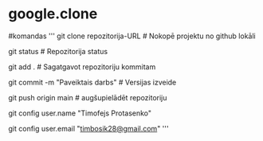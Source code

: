 # google.clone

#komandas
'''
git clone repozitorija-URL          # Nokopē projektu no github lokāli

git status                          # Repozitorija status

git add .                           # Sagatgavot repozitoriju kommitam

git commit -m "Paveiktais darbs"    # Versijas izveide

git push origin main                # augšupielādēt repozitoriju


git config user.name "Timofejs Protasenko"

git config user.email "timbosik28@gmail.com"
'''